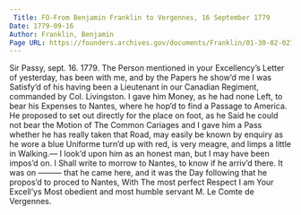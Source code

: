 ```yaml
---
 Title: FO-From Benjamin Franklin to Vergennes, 16 September 1779
Date: 1779-09-16
Author: Franklin, Benjamin
Page URL: https://founders.archives.gov/documents/Franklin/01-30-02-0279
---
```


Sir
Passy, sept. 16. 1779.
The Person mentioned in your Excellency’s Letter of yesterday, has been with me, and by the Papers he show’d me I was Satisfy’d of his having been a Lieutenant in our Canadian Regiment, commanded by Col. Livingston. I gave him Money, as he had none Left, to bear his Expenses to Nantes, where he hop’d to find a Passage to America. He proposed to set out directly for the place on foot, as he Said he could not bear the Motion of The Common Cariages and I gave him a Pass whether he has really taken that Road, may easily be known by enquiry as he wore a blue Uniforme turn’d up with red, is very meagre, and limps a little in Walking.— I look’d upon him as an honest man, but I may have been impos’d on. I Shall write to morrow to Nantes, to know if he arriv’d there. It was on ——— that he came here, and it was the Day following that he propos’d to proced to Nantes, With The most perfect Respect I am Your Excell’ys Most obedient and most humble servant
M. Le Comte de Vergennes.

